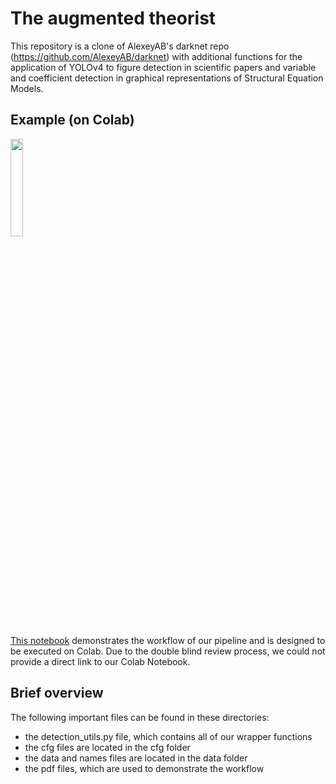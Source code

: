 # The augmented theorist

This repository is a clone of AlexeyAB's darknet repo (https://github.com/AlexeyAB/darknet) with additional functions for the application of YOLOv4 to figure detection in scientific papers and variable and coefficient detection in graphical representations of Structural Equation Models. 

## Example (on Colab)


<img  src="https://miro.medium.com/max/397/1*L2u_koKpa1lcjvB8DEDHsg.jpeg"  alt=""  width="20%"  />

[This notebook](https://github.com/purplesweatshirt/icispaper/blob/main/example.ipynb) demonstrates the workflow of our pipeline and is designed to be executed on Colab. Due to the double blind review process, we could not provide a direct link to our Colab Notebook.



## Brief overview

The following important files can be found in these directories:
- the detection_utils.py file, which contains all of our wrapper functions
- the cfg files are located in the cfg folder
- the data and names files are located in the data folder
- the pdf files, which are used to demonstrate the workflow
